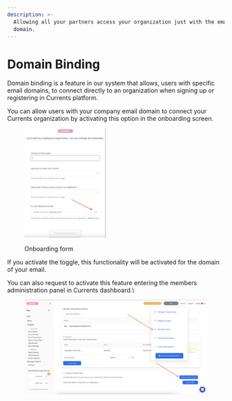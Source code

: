 ```yaml
---
description: >-
  Allowing all your partners access your organization just with the email
  domain.
---
```


# Domain Binding

Domain binding is a feature in our system that allows, users with specific email domains, to connect directly to an organization when signing up or registering in Currents platform.

You can allow users with your company email domain to connect your Currents organization by activating this option in the onboarding screen.

<figure><img src="../../.gitbook/assets/image.png" alt="" width="188"><figcaption><p>Onboarding form</p></figcaption></figure>

If you activate the toggle, this functionality will be activated for the domain of your email.

You can also request to activate this feature entering the members administration panel in Currents dashboard.\


<figure><img src="../../.gitbook/assets/image (1).png" alt=""><figcaption></figcaption></figure>

